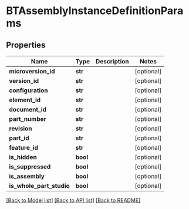 # BTAssemblyInstanceDefinitionParams

## Properties
Name | Type | Description | Notes
------------ | ------------- | ------------- | -------------
**microversion_id** | **str** |  | [optional] 
**version_id** | **str** |  | [optional] 
**configuration** | **str** |  | [optional] 
**element_id** | **str** |  | [optional] 
**document_id** | **str** |  | [optional] 
**part_number** | **str** |  | [optional] 
**revision** | **str** |  | [optional] 
**part_id** | **str** |  | [optional] 
**feature_id** | **str** |  | [optional] 
**is_hidden** | **bool** |  | [optional] 
**is_suppressed** | **bool** |  | [optional] 
**is_assembly** | **bool** |  | [optional] 
**is_whole_part_studio** | **bool** |  | [optional] 

[[Back to Model list]](../README.md#documentation-for-models) [[Back to API list]](../README.md#documentation-for-api-endpoints) [[Back to README]](../README.md)


